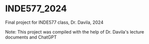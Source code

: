 # INDE577_2024
Final project for INDE577 class, Dr. Davila, 2024

Note: This project was compiled with the help of Dr. Davila's lecture documents and ChatGPT
